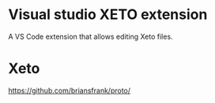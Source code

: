 # Visual studio XETO extension

A VS Code extension that allows editing Xeto files.

# Xeto

https://github.com/briansfrank/proto/
